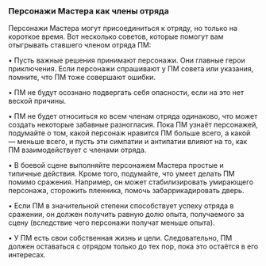 ### Персонажи Мастера как члены отряда
Персонажи Мастера могут присоединиться к отряду, но только на короткое время. Вот несколько советов, которые помогут вам отыгрывать ставшего членом отряда ПМ:

• Пусть важные решения принимают персонажи. Они главные герои приключения. Если персонажи спраши­вают у ПМ совета или указания, помните, что ПМ тоже совершают ошибки.

• ПМ не будут осознано подвергать себя опасности, если на это нет веской причины.

• ПМ не будет относиться ко всем членам отряда оди­наково, что может создать некоторые забавные разно­гласия. Пока ПМ узнаёт персонажей, подумайте о том, какой персонаж нравится ПМ больше всего, а какой — меньше всего, и пусть эти симпатии и антипатии влия­ют на то, как ПМ взаимодействует с членами отряда.

• В боевой сцене выполняйте персонажем Мастера про­стые и типичные действия. Кроме того, подумайте, что умеет делать ПМ помимо сражения. Например, он мо­жет стабилизировать умирающего персонажа, сторо­жить пленника, помочь забаррикадировать дверь.

• Если ПМ в значительной степени способствует успеху отряда в сражении, он должен получить равную долю опыта, получаемого за сцену (вследствие чего персона­жи получат меньше опыта).

• У ПМ есть свои собственная жизнь и цели. Следова­тельно, ПМ должен оставаться с отрядом только до тех пор, пока это остаётся в его интересах.